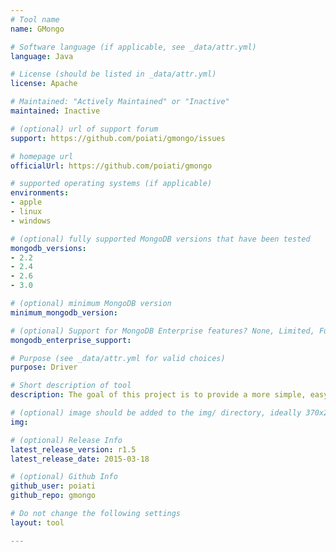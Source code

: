 ```yaml
---
# Tool name
name: GMongo

# Software language (if applicable, see _data/attr.yml)
language: Java

# License (should be listed in _data/attr.yml)
license: Apache

# Maintained: "Actively Maintained" or "Inactive"
maintained: Inactive

# (optional) url of support forum
support: https://github.com/poiati/gmongo/issues

# homepage url
officialUrl: https://github.com/poiati/gmongo

# supported operating systems (if applicable)
environments:
- apple
- linux
- windows

# (optional) fully supported MongoDB versions that have been tested
mongodb_versions:
- 2.2
- 2.4
- 2.6
- 3.0

# (optional) minimum MongoDB version
minimum_mongodb_version:

# (optional) Support for MongoDB Enterprise features? None, Limited, Full
mongodb_enterprise_support: 

# Purpose (see _data/attr.yml for valid choices)
purpose: Driver

# Short description of tool
description: The goal of this project is to provide a more simple, easy to use and less verbose API to work with MongoDB using the Groovy programming language.

# (optional) image should be added to the img/ directory, ideally 370x200px
img: 

# (optional) Release Info
latest_release_version: r1.5
latest_release_date: 2015-03-18

# (optional) Github Info
github_user: poiati
github_repo: gmongo

# Do not change the following settings
layout: tool

---
```


